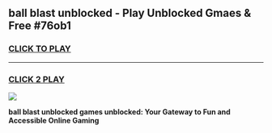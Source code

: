 
## ball blast unblocked - Play Unblocked Gmaes & Free #76ob1
<h3>
<a href="https://news.freeplayer.one?title=ball_blast_unblocked&ref=03M">CLICK TO PLAY</a></h3>
<hr>

<h3>
<a href="https://news.freeplayer.one?title=ball_blast_unblocked&ref=03M">CLICK 2 PLAY</a>
  
</h3>

<a href="https://news.freeplayer.one?title=ball_blast_unblocked&ref=03M"><img src="https://clearcache.store/games.png"></a>


**ball blast unblocked games unblocked: Your Gateway to Fun and Accessible Online Gaming**
